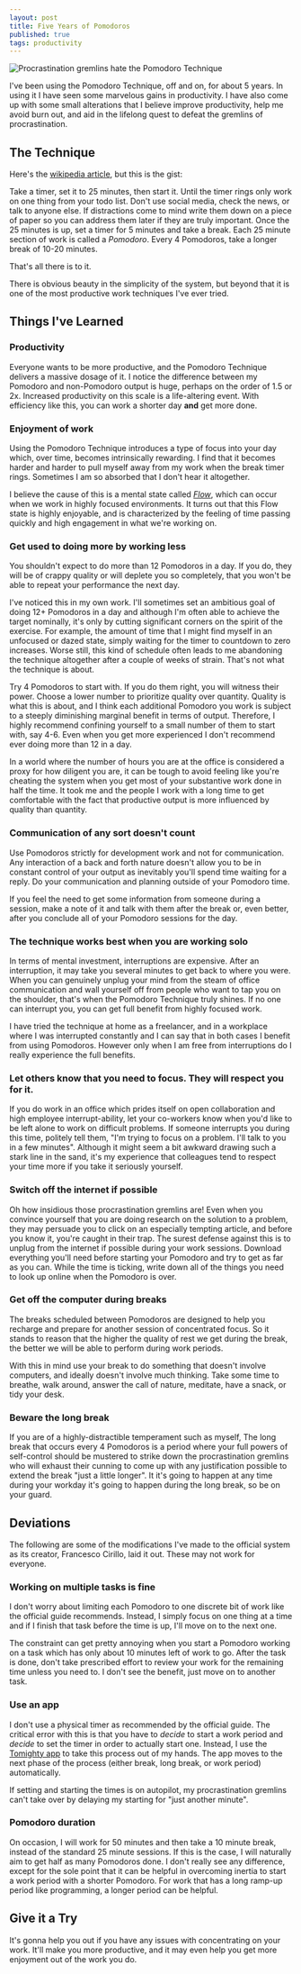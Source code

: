 ```yaml
---
layout: post
title: Five Years of Pomodoros
published: true
tags: productivity
---
```

![Procrastination gremlins hate the Pomodoro Technique](/images/five-years-of-pomodoros/pomodoro-gremlin.jpg)

I've been using the Pomodoro Technique, off and on, for about 5 years. In using it I have seen some marvelous gains in productivity. I have also come up with some small alterations that I believe improve productivity, help me avoid burn out, and aid in the lifelong quest to defeat the gremlins of procrastination.

## The Technique

Here's the [wikipedia article](https://en.wikipedia.org/wiki/Pomodoro_Technique), but this is the gist:

Take a timer, set it to 25 minutes, then start it. Until the timer rings only work on one thing from your todo list. Don't use social media, check the news, or talk to anyone else. If distractions come to mind write them down on a piece of paper so you can address them later if they are truly important. Once the 25 minutes is up, set a timer for 5 minutes and take a break. Each 25 minute section of work is called a *Pomodoro*. Every 4 Pomodoros, take a longer break of 10-20 minutes.

That's all there is to it.

There is obvious beauty in the simplicity of the system, but beyond that it is one of the most productive work techniques I've ever tried.  

## Things I've Learned

### Productivity

Everyone wants to be more productive, and the Pomodoro Technique delivers a massive dosage of it. I notice the difference between my Pomodoro and non-Pomodoro output is huge, perhaps on the order of 1.5 or 2x. Increased productivity on this scale is a life-altering event. With efficiency like this, you can work a shorter day **and** get more done.

### Enjoyment of work

Using the Pomodoro Technique introduces a type of focus into your day which, over time, becomes intrinsically rewarding. I find that it becomes harder and harder to pull myself away from my work when the break timer rings. Sometimes I am so absorbed that I don't hear it altogether.

I believe the cause of this is a mental state called [*Flow*](https://www.goodreads.com/book/show/66354.Flow), which can occur when we work in highly focused environments. It turns out that this Flow state is highly enjoyable, and is characterized by the feeling of time passing quickly and high engagement in what we're working on.

### Get used to doing more by working less

You shouldn't expect to do more than 12 Pomodoros in a day. If you do, they will be of crappy quality or will deplete you so completely, that you won't be able to repeat your performance the next day.

I've noticed this in my own work. I'll sometimes set an ambitious goal of doing 12+ Pomodoros in a day and although I'm often able to achieve the target nominally, it's only by cutting significant corners on the spirit of the exercise. For example, the amount of time that I might find myself in an unfocused or dazed state, simply waiting for the timer to countdown to zero increases. Worse still, this kind of schedule often leads to me abandoning the technique altogether after a couple of weeks of strain. That's not what the technique is about.

Try 4 Pomodoros to start with. If you do them right, you will witness their power. Choose a lower number to prioritize quality over quantity. Quality is what this is about, and I think each additional Pomodoro you work is subject to a steeply diminishing marginal benefit in terms of output. Therefore, I highly recommend confining yourself to a small number of them to start with, say 4-6. Even when you get more experienced I don't recommend ever doing more than 12 in a day.

In a world where the number of hours you are at the office is considered a proxy for how diligent you are, it can be tough to avoid feeling like you're cheating the system when you get most of your substantive work done in half the time. It took me and the people I work with a long time to get comfortable with the fact that productive output is more influenced by quality than quantity.

### Communication of any sort doesn't count

Use Pomodoros strictly for development work and not for communication. Any interaction of a back and forth nature doesn't allow you to be in constant control of your output as inevitably you'll spend time waiting for a reply. Do your communication and planning outside of your Pomodoro time.

If you feel the need to get some information from someone during a session, make a note of it and talk with them after the break or, even better, after you conclude all of your Pomodoro sessions for the day.


### The technique works best when you are working solo

In terms of mental investment, interruptions are expensive. After an interruption, it may take you several minutes to get back to where you were.  
When you can genuinely unplug your mind from the steam of office communication and wall yourself off from people who want to tap you on the shoulder, that's when the Pomodoro Technique truly shines. If no one can interrupt you, you can get full benefit from highly focused work.

I have tried the technique at home as a freelancer, and in a workplace where I was interrupted constantly and I can say that in both cases I benefit from using Pomodoros. However only when I am free from interruptions do I really experience the full benefits.

### Let others know that you need to focus. They will respect you for it.

If you do work in an office which prides itself on open collaboration and high employee interrupt-ability, let your co-workers know when you'd like to be left alone to work on difficult problems. If someone interrupts you during this time, politely tell them, "I'm trying to focus on a problem. I'll talk to you in a few minutes". Although it might seem a bit awkward drawing such a stark line in the sand, it's my experience that colleagues tend to respect your time more if you take it seriously yourself.

### Switch off the internet if possible

Oh how insidious those procrastination gremlins are! Even when you convince yourself that you are doing research on the solution to a problem, they may persuade you to click on an especially tempting article, and before you know it, you're caught in their trap. The surest defense against this is to unplug from the internet if possible during your work sessions. Download everything you'll need before starting your Pomodoro and try to get as far as you can. While the time is ticking, write down all of the things you need to look up online when the Pomodoro is over.

### Get off the computer during breaks

The breaks scheduled between Pomodoros are designed to help you recharge and prepare for another session of concentrated focus. So it stands to reason that the higher the quality of rest we get during the break, the better we will be able to perform during work periods.

With this in mind use your break to do something that doesn't involve computers, and ideally doesn't involve much thinking. Take some time to breathe, walk around, answer the call of nature, meditate, have a snack, or tidy your desk.

### Beware the long break

If you are of a highly-distractible temperament such as myself, The long break that occurs every 4 Pomodoros is a period where your full powers of self-control should be mustered to strike down the procrastination gremlins who will exhaust their cunning to come up with any justification possible to extend the break "just a little longer". It it's going to happen at any time during your workday it's going to happen during the long break, so be on your guard.

## Deviations

The following are some of the modifications I've made to the official system as its creator, Francesco Cirillo, laid it out. These may not work for everyone.

### Working on multiple tasks is fine

I don't worry about limiting each Pomodoro to one discrete bit of work like the official guide recommends. Instead, I simply focus on one thing at a time and if I finish that task before the time is up, I'll move on to the next one.

The constraint can get pretty annoying when you start a Pomodoro working on a task which has only about 10 minutes left of work to go. After the task is done, don't take prescribed effort to review your work for the remaining time unless you need to. I don't see the benefit, just move on to another task.

### Use an app

I don't use a physical timer as recommended by the official guide. The critical error with this is that you have to *decide* to start a work period and *decide* to set the timer in order to actually start one. Instead, I use the [Tomighty app](http://tomighty.org/) to take this process out of my hands. The app moves to the next phase of the process (either break, long break, or work period) automatically.

If setting and starting the times is on autopilot, my procrastination gremlins can't take over by delaying my starting for "just another minute".

### Pomodoro duration

On occasion, I will work for 50 minutes and then take a 10 minute break, instead of the standard 25 minute sessions. If this is the case, I will naturally aim to get half as many Pomodoros done. I don't really see any difference, except for the sole point that it can be helpful in overcoming inertia to start a work period with a shorter Pomodoro. For work that has a long ramp-up period like programming, a longer period can be helpful.

## Give it a Try
It's gonna help you out if you have any issues with concentrating on your work. It'll make you more productive, and it may even help you get more enjoyment out of the work you do.
